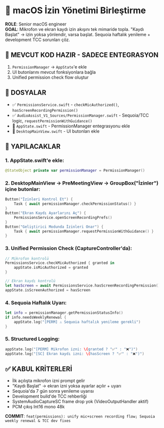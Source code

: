 # 🎯 macOS İzin Yönetimi Birleştirme

**ROLE**: Senior macOS engineer  
**GOAL**: Mikrofon ve ekran kaydı izin akışını tek mimaride topla. "Kaydı Başlat" → izin yoksa yönlendir, varsa başlat. Sequoia haftalık yenileme + development TCC sorunları çöz.

## 🚀 MEVCUT KOD HAZIR - SADECE ENTEGRASYON
1. `PermissionManager` → `AppState`'e ekle
2. UI butonlarını mevcut fonksiyonlara bağla
3. Unified permission check flow oluştur

## 📁 DOSYALAR
- ✅ `PermissionsService.swift` - `checkMicAuthorized()`, `hasScreenRecordingPermission()` 
- ✅ `AudioAssist_V1_Sources/PermissionManager.swift` - Sequoia/TCC logic, `requestPermissionWithGuidance()`
- 🔄 `AppState.swift` - PermissionManager entegrasyonu ekle
- 🔄 `DesktopMainView.swift` - UI butonları ekle

## 🔧 YAPILACAKLAR

### 1. AppState.swift'e ekle:
```swift
@StateObject private var permissionManager = PermissionManager()
```

### 2. DesktopMainView → PreMeetingView → GroupBox("İzinler") içine butonlar:
```swift
Button("İzinleri Kontrol Et") { 
    Task { await permissionManager.checkPermissionStatus() }
}
Button("Ekran Kaydı Ayarlarını Aç") { 
    PermissionsService.openScreenRecordingPrefs() 
}
Button("Geliştirici Modunda İzinleri Onar") { 
    Task { await permissionManager.requestPermissionWithGuidance() }
}
```

### 3. Unified Permission Check (CaptureController'da):
```swift
// Mikrofon kontrolü
PermissionsService.checkMicAuthorized { granted in
    appState.isMicAuthorized = granted
}

// Ekran kaydı kontrolü  
let hasScreen = await PermissionsService.hasScreenRecordingPermission()
appState.isScreenAuthorized = hasScreen
```

### 4. Sequoia Haftalık Uyarı:
```swift
let info = permissionManager.getPermissionStatusInfo()
if info.needsWeeklyRenewal {
    appState.log("[PERM] ⚠️ Sequoia haftalık yenileme gerekli")
}
```

### 5. Structured Logging:
```swift
appState.log("[PERM] Mikrofon izni: \(granted ? "✅" : "❌")")
appState.log("[SC] Ekran kaydı izni: \(hasScreen ? "✅" : "❌")")
```

## ✅ KABUL KRİTERLERİ
- İlk açılışta mikrofon izni prompt gelir
- "Kaydı Başlat" → ekran izni yoksa ayarlar açılır + uyarı
- Sequoia'da 7 gün sonra yenileme uyarısı
- Development build'de TCC rehberliği
- SystemAudioCaptureSC frame drop yok (VideoOutputHandler aktif)
- PCM çıkış Int16 mono 48k

**COMMIT**: `feat(permissions): unify mic+screen recording flow; Sequoia weekly renewal & TCC dev fixes`
